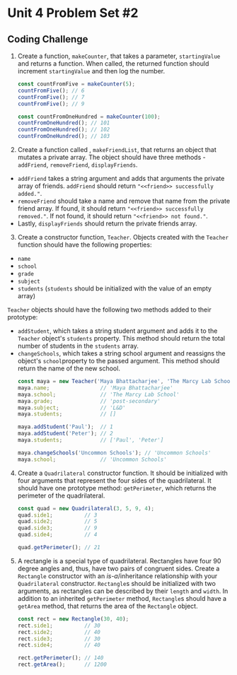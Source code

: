 # Unit 4 Problem Set #2
## Coding Challenge

1. Create a function, `makeCounter`, that takes a parameter, `startingValue` and returns a function. When called, the returned function should increment `startingValue` and then log the number.
      ```javascript
      const countFromFive = makeCounter(5);
      countFromFive(); // 6
      countFromFive(); // 7 
      countFromFive(); // 9 

      const countFromOneHundred = makeCounter(100);
      countFromOneHundred(); // 101
      countFromOneHundred(); // 102
      countFromOneHundred(); // 103
      ```

2. Create a function called , `makeFriendList`, that returns an object that mutates a private array. The object should have three methods - `addFriend`, `removeFriend`, `displayFriends`.
  * `addFriend` takes a string argument and adds that arguments the private array of friends. `addFriend` should return `"<<friend>> successfully added."`. 
  * `removeFriend` should take a name and remove that name from the private friend array. If found, it should return `"<<friend>> successfully removed."`. If not found, it should return `"<<friend>> not found."`. 
  * Lastly, `displayFriends` should return the private friends array.

3. Create a constructor function, `Teacher`. Objects created with the `Teacher` function should have the following properties:
  * `name`
  * `school`
  * `grade`
  * `subject`
  * `students` (`students` should be initialized with the value of an empty array)

  `Teacher` objects should have the following two methods added to their prototype:
  * `addStudent`, which takes a string student argument and adds it to the `Teacher` object's `students` property. This method should return the total number of students in the `students` array.
  * `changeSchools`, which takes a string school argument and reassigns the object's `school`property to the passed argument. This method should return the name of the new school.
      ```javascript
      const maya = new Teacher('Maya Bhattacharjee', 'The Marcy Lab School', 'post-secondary', 'L&D');
      maya.name;                // 'Maya Bhattacharjee'
      maya.school;              // 'The Marcy Lab School'
      maya.grade;               // 'post-secondary'
      maya.subject;             // 'L&D'
      maya.students;            // []

      maya.addStudent('Paul');  // 1
      maya.addStudent('Peter'); // 2
      maya.students;            // ['Paul', 'Peter']

      maya.changeSchools('Uncommon Schools'); // 'Uncommon Schools'
      maya.school;              // 'Uncommon Schools'
      ```

4. Create a `Quadrilateral` constructor function. It should be initialized with four arguments that represent the four sides of the quadrilateral. It should have one prototype method: `getPerimeter`, which returns the perimeter of the quadrilateral.
      ```javascript
      const quad = new Quadrilateral(3, 5, 9, 4);
      quad.side1;          // 3
      quad.side2;          // 5
      quad.side3;          // 9
      quad.side4;          // 4

      quad.getPerimeter(); // 21
      ```

5. A rectangle is a special type of quadrilateral. Rectangles have four 90 degree angles and, thus, have two pairs of congruent sides. Create a `Rectangle` constructor with an _is-a_/inheritance relationship with your `Quadrilateral` constructor. `Rectangle`s should be initialized with two arguments, as rectangles can be described by their `length` and `width`. In addition to an inherited `getPerimeter` method, `Rectangle`s should have a `getArea` method, that returns the area of the `Rectangle` object.
      ```javascript
      const rect = new Rectangle(30, 40);
      rect.side1;          // 30
      rect.side2;          // 40
      rect.side3;          // 30
      rect.side4;          // 40

      rect.getPerimeter(); // 140
      rect.getArea();      // 1200

      ```



